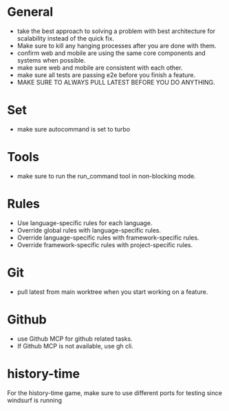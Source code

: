 # General
- take the best approach to solving a problem with best architecture for scalability instead of the quick fix.
- Make sure to kill any hanging processes after you are done with them.
- confirm web and mobile are using the same core components and systems when possible.
- make sure web and mobile are consistent with each other.
- make sure all tests are passing e2e before you finish a feature.
- MAKE SURE TO ALWAYS PULL LATEST BEFORE YOU DO ANYTHING.
<!-- - auto confirm when you are sure about a command instead of user confirmations-->
<!-- - make sure to look and find existing classes and implementations before implementing something new. -->
# Set
- make sure autocommand is set to turbo 
# Tools
- make sure to run the run_command tool in non-blocking mode. 
# Rules
- Use language-specific rules for each language.
- Override global rules with language-specific rules.
- Override language-specific rules with framework-specific rules.
- Override framework-specific rules with project-specific rules.
# Git 
- pull latest from main worktree when you start working on a feature.
<!-- - use git-flow for your projects. -->
# Github
- use Github MCP for github related tasks.
- If Github MCP is not available, use gh cli.


# history-time 
For the history-time game, make sure to use different ports for testing since windsurf is running 

